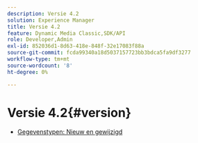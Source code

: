 ```yaml
---
description: Versie 4.2
solution: Experience Manager
title: Versie 4.2
feature: Dynamic Media Classic,SDK/API
role: Developer,Admin
exl-id: 852036d1-8d63-418e-848f-32e17083f88a
source-git-commit: fcda99340a18d5037157723bb3bdca5fa9df3277
workflow-type: tm+mt
source-wordcount: '8'
ht-degree: 0%

---
```


# Versie 4.2{#version}

* [Gegevenstypen: Nieuw en gewijzigd](r-4-2-types.md)
